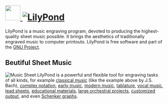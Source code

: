# [<img src="https://cdn.rawgit.com/AdmiringWorm/chocolatey-packages/d035d87e56e1461a692cc6cdeda68b7b4e680509/icons/lilypond.png" height="48" width="48" /> ![LilyPond](https://img.shields.io/chocolatey/v/lilypond.svg?label=LilyPond&style=for-the-badge)](https://chocolatey.org/packages/lilypond)

LilyPond is a music engraving program, devoted to producing the highest-quality sheet music possible. It brings the aesthetics of traditionally engraved music to computer printouts. LilyPond is free software and part of the [GNU Project][].

## Beutiful Sheet Music

![Music Sheet][]
LilyPond is a powerful and flexible tool for engraving tasks of all kinds, for example [classical music][] (like the example above by J.S. Bach), [complex notation][], [early music][], [modern music][], [tablature][], [vocal music][], [lead sheets][], [educational materials][], [large orchestral projects][], [customized output][], and even [Schenker graphs][].

[gnu project]: http://gnu.org/
[music sheet]: http://lilypond.org/pictures/bwv861-lilypond.png
[classical music]: http://lilypond.org/examples.html#Classical-Music
[complex notation]: http://lilypond.org/examples.html#Complex-Notation
[early music]: http://lilypond.org/examples.html#Early-Music
[modern music]: http://lilypond.org/examples.html#Modern-Music
[tablature]: http://lilypond.org/examples.html#Tablature
[vocal music]: http://lilypond.org/examples.html#Vocal-Music
[lead sheets]: http://lilypond.org/examples.html#Lead-Sheets
[educational materials]: http://lilypond.org/examples.html#Educational-Applications
[large orchestral projects]: http://lilypond.org/examples.html#Large-Projects
[customized output]: http://lilypond.org/examples.html#Customized-Output
[schenker graphs]: http://lilypond.org/examples.html#Schenker-Graphs
